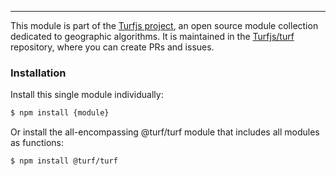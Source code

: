 
<!-- This file is automatically generated. Please don't edit it directly. If you find an error, edit the source file of the module in question (likely index.js or index.ts), and re-run "yarn docs" from the root of the turf project. -->

---

This module is part of the [Turfjs project](https://turfjs.org/), an open source module collection dedicated to geographic algorithms. It is maintained in the [Turfjs/turf](https://github.com/Turfjs/turf) repository, where you can create PRs and issues.

### Installation

Install this single module individually:

```sh
$ npm install {module}
```

Or install the all-encompassing @turf/turf module that includes all modules as functions:

```sh
$ npm install @turf/turf
```
